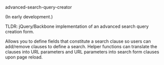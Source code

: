 advanced-search-query-creator

(In early development.)

TLDR: jQuery/Backbone implementation of an advanced search query creation form.

Allows you to define fields that constitute a search clause so users can
add/remove clauses to define a search. Helper functions can translate the
clauses into URL parameters and URL parameters into search form clauses
upon page reload.


